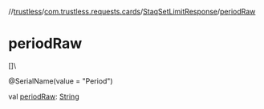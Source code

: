 //[trustless](../../../index.md)/[com.trustless.requests.cards](../index.md)/[StaqSetLimitResponse](index.md)/[periodRaw](period-raw.md)

# periodRaw

[]\

@SerialName(value = &quot;Period&quot;)

val [periodRaw](period-raw.md): [String](https://kotlinlang.org/api/latest/jvm/stdlib/kotlin/-string/index.html)
